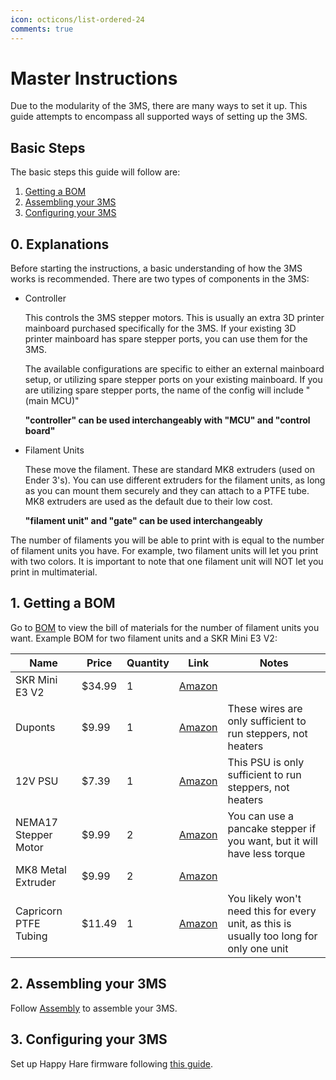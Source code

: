 ```yaml
---
icon: octicons/list-ordered-24
comments: true
---
```


<link rel="stylesheet" href="../assets/css/badges.css">

# Master Instructions

Due to the modularity of the 3MS, there are many ways to set it up. This guide attempts to encompass all supported ways of setting up the 3MS.

## Basic Steps

The basic steps this guide will follow are:

1. [Getting a BOM](#1-getting-a-bom)
2. [Assembling your 3MS](#2-assembling-your-3ms)
3. [Configuring your 3MS](#3-configuring-your-3ms)

## 0. Explanations

Before starting the instructions, a basic understanding of how the 3MS works is recommended. There are two types of components in the 3MS:

- Controller

    This controls the 3MS stepper motors. This is usually an extra 3D printer mainboard purchased specifically for the 3MS. If your existing 3D printer mainboard has spare stepper ports, you can use them for the 3MS. 

    The available configurations are specific to either an external mainboard setup, or utilizing spare stepper ports on your existing mainboard. If you are utilizing spare stepper ports, the name of the config will include "(main MCU)"

    **"controller" can be used interchangeably with "MCU" and "control board"**

- Filament Units

    These move the filament. These are standard MK8 extruders (used on Ender 3's). You can use different extruders for the filament units, as long as you can mount them securely and they can attach to a PTFE tube. MK8 extruders are used as the default due to their low cost. 

    **"filament unit" and "gate" can be used interchangeably**

The number of filaments you will be able to print with is equal to the number of filament units you have. For example, two filament units will let you print with two colors. It is important to note that one filament unit will NOT let you print in multimaterial.

## 1. Getting a BOM

Go to [BOM](bom.md) to view the bill of materials for the number of filament units you want. Example BOM for two filament units and a SKR Mini E3 V2:

| Name | Price | Quantity | Link | Notes |
| - | - | - | - | - |
| SKR Mini E3 V2 | $34.99 | 1 | [Amazon](https://a.co/d/0hgHU9JX) | |
Duponts | $9.99 | 1 | [Amazon](https://a.co/d/6QwGxhH) | These wires are only sufficient to run steppers, not heaters |
| 12V PSU | $7.39 | 1 | [Amazon](https://a.co/d/gLC1eli) | This PSU is only sufficient to run steppers, not heaters |
| NEMA17 Stepper Motor | $9.99 | 2 | [Amazon](https://a.co/d/06Lsa1qI) | You can use a pancake stepper if you want, but it will have less torque
| MK8 Metal Extruder | $9.99 | 2 | [Amazon](https://a.co/d/0gJ1ghKj) | |
| Capricorn PTFE Tubing | $11.49 | 1 | [Amazon](https://a.co/d/0dLLBGzJ) | You likely won't need this for every unit, as this is usually too long for only one unit |

## 2. Assembling your 3MS

Follow [Assembly](assembly.md) to assemble your 3MS.

## 3. Configuring your 3MS

Set up Happy Hare firmware following [this guide](https://github.com/3DCoded/3MS-docs/wiki/3MS-Quickstart).

